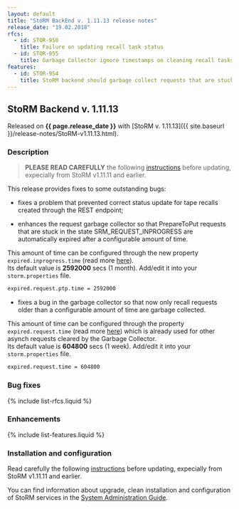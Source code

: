 ```yaml
---
layout: default
title: "StoRM BackEnd v. 1.11.13 release notes"
release_date: "19.02.2018"
rfcs:
  - id: STOR-950
    title: Failure on updating recall task status
  - id: STOR-955
    title: Garbage Collector ignore timestamps on cleaning recall tasks
features:
  - id: STOR-954
    title: StoRM backend should garbage collect requests that are stuck in SRM_IN_PROGRESS for a configurable amount of time
---
```


## StoRM Backend v. 1.11.13

Released on **{{ page.release_date }}** with [StoRM v. 1.11.13]({{ site.baseurl }}/release-notes/StoRM-v1.11.13.html).

### Description

> **PLEASE READ CAREFULLY** the following [instructions][upgrading] before updating, expecially from StoRM v1.11.11 and earlier.

This release provides fixes to some outstanding bugs:

* fixes a problem that prevented correct status update for tape recalls created through the REST endpoint;

* enhances the request garbage collector so that PrepareToPut requests that are stuck in the state SRM_REQUEST_INPROGRESS are automatically expired after a configurable amount of time.

This amount of time can be configured through the new property `expired.inprogress.time` (read more [here][gc-guide]).
<br/>Its default value is **2592000** secs (1 month).
Add/edit it into your `storm.properties` file.

```bash
expired.request.ptp.time = 2592000
```

* fixes a bug in the garbage collector so that now only recall requests older than a configurable amount of time are garbage collected.

This amount of time can be configured through the property `expired.request.time` (read more [here][gc-guide])
which is already used for other asynch requests cleared by the Garbage Collector.<br/>Its default value is **604800** secs (1 week).
Add/edit it into your `storm.properties` file.

```bash
expired.request.time = 604800
```

### Bug fixes

{% include list-rfcs.liquid %}

### Enhancements

{% include list-features.liquid %}

### Installation and configuration

Read carefully the following [instructions][upgrading] before updating, expecially from StoRM v1.11.11 and earlier.

You can find information about upgrade, clean installation and configuration of
StoRM services in the [System Administration Guide][storm-sysadmin-guide].

[upgrading]: {{site.baseurl}}/documentation/sysadmin-guide/1.11.13/#upgrading
[storm-sysadmin-guide]: {{site.baseurl}}/documentation/sysadmin-guide/1.11.13
[wlcg]: http://wlcg.web.cern.ch/
[gc-guide]: {{site.baseurl}}/documentation/sysadmin-guide/1.11.13/#requestsgarbagecollector